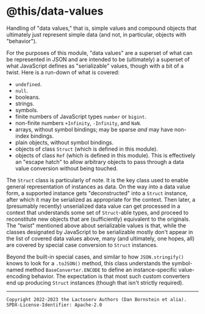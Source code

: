 @this/data-values
=================

Handling of "data values," that is, simple values and compound objects that
ultimately just represent simple data (and not, in particular, objects with
"behavior").

For the purposes of this module, "data values" are a superset of what can be
represented in JSON and are intended to be (ultimately) a superset of what
JavaScript defines as "serializable" values, though with a bit of a twist. Here
is a run-down of what is covered:

* `undefined`.
* `null`.
* booleans.
* strings.
* symbols.
* finite numbers of JavaScript types `number` or `bigint`.
* non-finite numbers `+Infinity`, `-Infinity`, and `NaN`.
* arrays, without symbol bindings; may be sparse _and_ may have non-index
  bindings.
* plain objects, without symbol bindings.
* objects of class `Struct` (which is defined in this module).
* objects of class `Ref` (which is defined in this module). This is effectively
  an "escape hatch" to allow arbitrary objects to pass through a data value
  conversion without being touched.

The `Struct` class is particularly of note. It is the key class used to enable
general representation of instances as data. On the way into a data value form,
a supported instance gets "deconstructed" into a `Struct` instance, after which
it may be serialized as appropriate for the context. Then later, a (presumably
recently) unserialized data value can get processed in a context that
understands some set of `Struct`-able types, and proceed to reconstitute new
objects that are (sufficiently) equivalent to the originals. The "twist"
mentioned above about serializable values is that, while the classes designated
by JavaScript to be serializable mostly don't appear in the list of covered data
values above, many (and ultimately, one hopes, all) are covered by special case
conversion to `Struct` instances.

Beyond the built-in special cases, and similar to how `JSON.stringify()`
knows to look for a `.toJSON()` method, this class understands the symbol-named
method `BaseConverter.ENCODE` to define an instance-specific value-encoding
behavior. The expectation is that most such custom converters end up producing
`Struct` instances (though that isn't strictly required).

- - - - - - - - - -
```
Copyright 2022-2023 the Lactoserv Authors (Dan Bornstein et alia).
SPDX-License-Identifier: Apache-2.0
```
